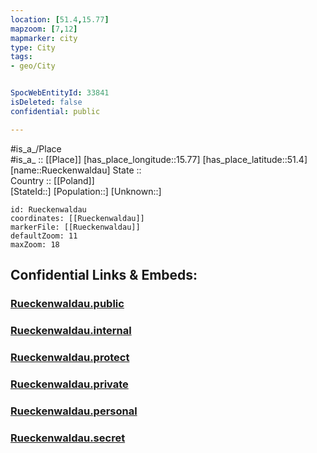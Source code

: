 ```yaml
---
location: [51.4,15.77] 
mapzoom: [7,12] 
mapmarker: city 
type: City
tags:
- geo/City


SpocWebEntityId: 33841
isDeleted: false
confidential: public

---
```

#is_a_/Place  
#is_a_ :: [[Place]] 
[has_place_longitude::15.77] 
[has_place_latitude::51.4] 
[name::Rueckenwaldau] 
State ::  
Country :: [[Poland]]  
[StateId::] 
[Population::] 
[Unknown::] 


```leaflet
id: Rueckenwaldau
coordinates: [[Rueckenwaldau]] 
markerFile: [[Rueckenwaldau]] 
defaultZoom: 11 
maxZoom: 18
```


## Confidential Links & Embeds: 

### [Rueckenwaldau.public](/_public/\Earth\Continent\Europe\Europe~East\Poland\Provinces~Poland\Lower_Silesian\CityRueckenwaldau.public.md) 

### [Rueckenwaldau.internal](/_internal/\Earth\Continent\Europe\Europe~East\Poland\Provinces~Poland\Lower_Silesian\CityRueckenwaldau.internal.md) 

### [Rueckenwaldau.protect](/_protect/\Earth\Continent\Europe\Europe~East\Poland\Provinces~Poland\Lower_Silesian\CityRueckenwaldau.protect.md) 

### [Rueckenwaldau.private](/_private/\Earth\Continent\Europe\Europe~East\Poland\Provinces~Poland\Lower_Silesian\CityRueckenwaldau.private.md) 

### [Rueckenwaldau.personal](/_personal/\Earth\Continent\Europe\Europe~East\Poland\Provinces~Poland\Lower_Silesian\CityRueckenwaldau.personal.md) 

### [Rueckenwaldau.secret](/_secret/\Earth\Continent\Europe\Europe~East\Poland\Provinces~Poland\Lower_Silesian\CityRueckenwaldau.secret.md)

